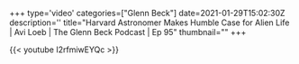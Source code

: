 +++
type='video'
categories=["Glenn Beck"]
date=2021-01-29T15:02:30Z
description=''
title="Harvard Astronomer Makes Humble Case for Alien Life | Avi Loeb | The Glenn Beck Podcast | Ep 95"
thumbnail=""
+++

{{< youtube I2rfmiwEYQc >}}
